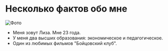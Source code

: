 # Несколько фактов обо мне

![Фото](\C:\Users\User\Desktop\9428_900.jpg)

- Меня зовут Лиза. Мне 23 года.
- У меня два высших образования: экономическое и педагогическое.
- Один из любимых фильмов "Бойцовский клуб".